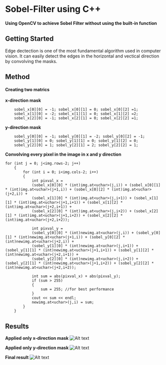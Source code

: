 # Sobel-Filter using C++
#### Using OpenCV to achieve Sobel Filter without using the built-in function 

## Getting Started
Edge dectection is one of the most fundamental algorithm used in computer vision. It can easily detect the edges in the horizontal and vectical direction by convolving the masks.

## Method
#### Creating two matrics 
**x-direction mask**
```
    sobel_x[0][0] = -1; sobel_x[0][1] = 0; sobel_x[0][2] =1;
    sobel_x[1][0] = -2; sobel_x[1][1] = 0; sobel_x[1][2] =2;
    sobel_x[2][0] = -1; sobel_x[2][1] = 0; sobel_x[2][2] =1;
```
**y-direction mask**
```
    sobel_y[0][0] = -1; sobel_y[0][1] = -2; sobel_y[0][2] = -1;
    sobel_y[1][0] = 0; sobel_y[1][1] = 0; sobel_y[1][2] = 0;
    sobel_y[2][0] = 1; sobel_y[2][1] = 2; sobel_y[2][2] = 1;
```

**Convolving every pixel in the image in x and y direction**
```
for (int j = 0; j<img.rows-2; j++)
    {
        for (int i = 0; i<img.cols-2; i++)
        {
            int pixval_x =
            (sobel_x[0][0] * (int)img.at<uchar>(j,i)) + (sobel_x[0][1] * (int)img.at<uchar>(j+1,i)) + (sobel_x[0][2] * (int)img.at<uchar>(j+2,i)) +
            (sobel_x[1][0] * (int)img.at<uchar>(j,i+1)) + (sobel_x[1][1] * (int)img.at<uchar>(j+1,i+1)) + (sobel_x[1][2] * (int)img.at<uchar>(j+2,i+1)) +
            (sobel_x[2][0] * (int)img.at<uchar>(j,i+2)) + (sobel_x[2][1] * (int)img.at<uchar>(j+1,i+2)) + (sobel_x[2][2] * (int)img.at<uchar>(j+2,i+2));
            
            int pixval_y =
            (sobel_y[0][0] * (int)newimg.at<uchar>(j,i)) + (sobel_y[0][1] * (int)newimg.at<uchar>(j+1,i)) + (sobel_y[0][2] * (int)newimg.at<uchar>(j+2,i)) +
            (sobel_y[1][0] * (int)newimg.at<uchar>(j,i+1)) + (sobel_y[1][1] * (int)newimg.at<uchar>(j+1,i+1)) + (sobel_y[1][2] * (int)newimg.at<uchar>(j+2,i+1)) +
            (sobel_y[2][0] * (int)newimg.at<uchar>(j,i+2)) + (sobel_y[2][1] * (int)newimg.at<uchar>(j+1,i+2)) + (sobel_y[2][2] * (int)newimg.at<uchar>(j+2,i+2));
            
            int sum = abs(pixval_x) + abs(pixval_y);
            if (sum > 255)
            {
                sum = 255; //for best performance
            }
            cout << sum << endl;
            newimg.at<uchar>(j,i) = sum;
        }
    }
```

## Results
**Applied only x-direction mask**
![Alt text](https://user-images.githubusercontent.com/14825164/30439924-aeb28aee-99a7-11e7-8244-c8c044abe8ad.png)

**Applied only y-direction mask**
![Alt text](https://user-images.githubusercontent.com/14825164/30439925-aeb8f1a4-99a7-11e7-80b5-face6f435e52.png)

**Final result**
![Alt text](https://user-images.githubusercontent.com/14825164/30440190-62d6f7e4-99a8-11e7-8217-cba3eb4ff5f5.png)

